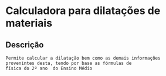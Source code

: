 
Calculadora para dilatações de materiais 
========

Descrição
-------

```
Permite calcular a dilatação bem como as demais informações provenintes desta, tendo por base as fórmulas de 
física do 2º ano  do Ensino Médio

```
